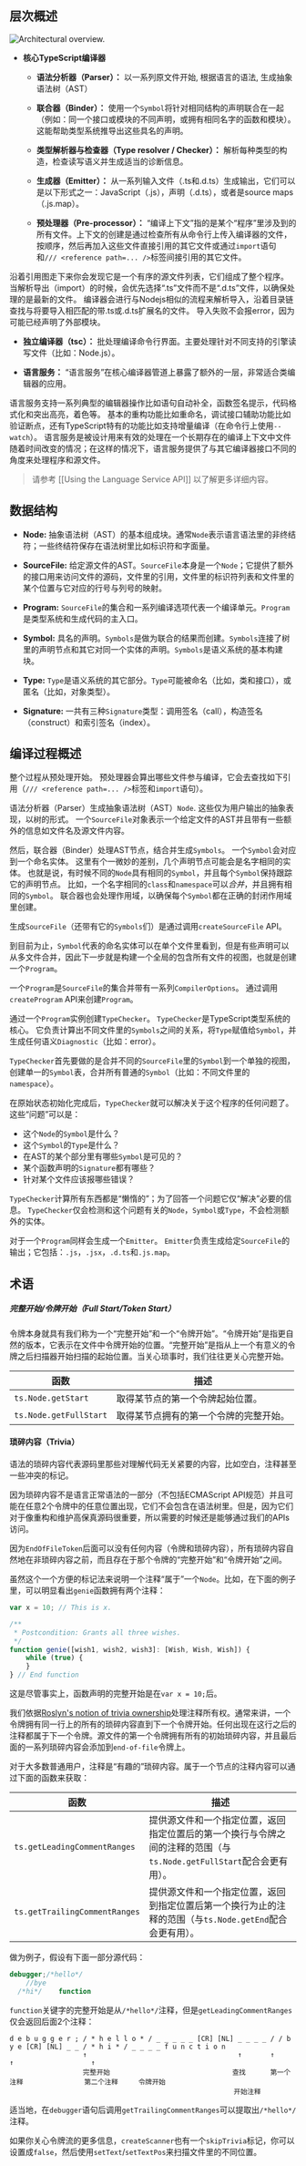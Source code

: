 <!-- markdownlint-disable MD007 -->

## 层次概述

![Architectural overview.](https://raw.githubusercontent.com/wiki/Microsoft/TypeScript/images/architecture.png)

* **核心TypeScript编译器**

  * **语法分析器（Parser）：** 以一系列原文件开始, 根据语言的语法, 生成抽象语法树（AST）

  * **联合器（Binder）：** 使用一个`Symbol`将针对相同结构的声明联合在一起（例如：同一个接口或模块的不同声明，或拥有相同名字的函数和模块）。这能帮助类型系统推导出这些具名的声明。

  * **类型解析器与检查器（Type resolver / Checker）：** 解析每种类型的构造，检查读写语义并生成适当的诊断信息。

  * **生成器（Emitter）：** 从一系列输入文件（.ts和.d.ts）生成输出，它们可以是以下形式之一：JavaScript（.js），声明（.d.ts），或者是source maps（.js.map）。

  * **预处理器（Pre-processor）：** “编译上下文”指的是某个“程序”里涉及到的所有文件。上下文的创建是通过检查所有从命令行上传入编译器的文件，按顺序，然后再加入这些文件直接引用的其它文件或通过`import`语句和`/// <reference path=... />`标签间接引用的其它文件。

沿着引用图走下来你会发现它是一个有序的源文件列表，它们组成了整个程序。
当解析导出（import）的时候，会优先选择“.ts”文件而不是“.d.ts”文件，以确保处理的是最新的文件。
编译器会进行与Nodejs相似的流程来解析导入，沿着目录链查找与将要导入相匹配的带.ts或.d.ts扩展名的文件。
导入失败不会报error，因为可能已经声明了外部模块。

* **独立编译器（tsc）：** 批处理编译命令行界面。主要处理针对不同支持的引擎读写文件（比如：Node.js）。

* **语言服务：** “语言服务”在核心编译器管道上暴露了额外的一层，非常适合类编辑器的应用。

语言服务支持一系列典型的编辑器操作比如语句自动补全，函数签名提示，代码格式化和突出高亮，着色等。
基本的重构功能比如重命名，调试接口辅助功能比如验证断点，还有TypeScript特有的功能比如支持增量编译（在命令行上使用`--watch`）。
语言服务是被设计用来有效的处理在一个长期存在的编译上下文中文件随着时间改变的情况；在这样的情况下，语言服务提供了与其它编译器接口不同的角度来处理程序和源文件。
> 请参考 [[Using the Language Service API]] 以了解更多详细内容。

## 数据结构

* **Node:** 抽象语法树（AST）的基本组成块。通常`Node`表示语言语法里的非终结符；一些终结符保存在语法树里比如标识符和字面量。

* **SourceFile:** 给定源文件的AST。`SourceFile`本身是一个`Node`；它提供了额外的接口用来访问文件的源码，文件里的引用，文件里的标识符列表和文件里的某个位置与它对应的行号与列号的映射。

* **Program:** `SourceFile`的集合和一系列编译选项代表一个编译单元。`Program`是类型系统和生成代码的主入口。

* **Symbol:** 具名的声明。`Symbols`是做为联合的结果而创建。`Symbols`连接了树里的声明节点和其它对同一个实体的声明。`Symbols`是语义系统的基本构建块。

* **Type:** `Type`是语义系统的其它部分。`Type`可能被命名（比如，类和接口），或匿名（比如，对象类型）。

* **Signature:** 一共有三种`Signature`类型：调用签名（call），构造签名（construct）和索引签名（index）。

## 编译过程概述

整个过程从预处理开始。
预处理器会算出哪些文件参与编译，它会去查找如下引用（`/// <reference path=... />`标签和`import`语句）。

语法分析器（Parser）生成抽象语法树（AST）`Node`.
这些仅为用户输出的抽象表现，以树的形式。
一个`SourceFile`对象表示一个给定文件的AST并且带有一些额外的信息如文件名及源文件内容。

然后，联合器（Binder）处理AST节点，结合并生成`Symbols`。
一个`Symbol`会对应到一个命名实体。
这里有个一微妙的差别，几个声明节点可能会是名字相同的实体。
也就是说，有时候不同的`Node`具有相同的`Symbol`，并且每个`Symbol`保持跟踪它的声明节点。
比如，一个名字相同的`class`和`namespace`可以*合并*，并且拥有相同的`Symbol`。
联合器也会处理作用域，以确保每个`Symbol`都在正确的封闭作用域里创建。

生成`SourceFile`（还带有它的`Symbols`们）是通过调用`createSourceFile` API。

到目前为止，`Symbol`代表的命名实体可以在单个文件里看到，但是有些声明可以从多文件合并，因此下一步就是构建一个全局的包含所有文件的视图，也就是创建一个`Program`。

一个`Program`是`SourceFile`的集合并带有一系列`CompilerOptions`。
通过调用`createProgram` API来创建`Program`。

通过一个`Program`实例创建`TypeChecker`。
`TypeChecker`是TypeScript类型系统的核心。
它负责计算出不同文件里的`Symbols`之间的关系，将`Type`赋值给`Symbol`，并生成任何语义`Diagnostic`（比如：error）。

`TypeChecker`首先要做的是合并不同的`SourceFile`里的`Symbol`到一个单独的视图，创建单一的`Symbol`表，合并所有普通的`Symbol`（比如：不同文件里的`namespace`）。

在原始状态初始化完成后，`TypeChecker`就可以解决关于这个程序的任何问题了。
这些“问题”可以是：

* 这个`Node`的`Symbol`是什么？
* 这个`Symbol`的`Type`是什么？
* 在AST的某个部分里有哪些`Symbol`是可见的？
* 某个函数声明的`Signature`都有哪些？
* 针对某个文件应该报哪些错误？

`TypeChecker`计算所有东西都是“懒惰的”；为了回答一个问题它仅“解决”必要的信息。
`TypeChecker`仅会检测和这个问题有关的`Node`，`Symbol`或`Type`，不会检测额外的实体。

对于一个`Program`同样会生成一个`Emitter`。
`Emitter`负责生成给定`SourceFile`的输出；它包括：`.js`，`.jsx`，`.d.ts`和`.js.map`。

## 术语

##### **完整开始/令牌开始（Full Start/Token Start）**

令牌本身就具有我们称为一个“完整开始”和一个“令牌开始”。“令牌开始”是指更自然的版本，它表示在文件中令牌开始的位置。“完整开始”是指从上一个有意义的令牌之后扫描器开始扫描的起始位置。当关心琐事时，我们往往更关心完整开始。

函数 | 描述
-----------------------|---------------------------------
`ts.Node.getStart`     | 取得某节点的第一个令牌起始位置。
`ts.Node.getFullStart` | 取得某节点拥有的第一个令牌的完整开始。

#### **琐碎内容（Trivia）**

语法的琐碎内容代表源码里那些对理解代码无关紧要的内容，比如空白，注释甚至一些冲突的标记。

因为琐碎内容不是语言正常语法的一部分（不包括ECMAScript API规范）并且可能在任意2个令牌中的任意位置出现，它们不会包含在语法树里。但是，因为它们对于像重构和维护高保真源码很重要，所以需要的时候还是能够通过我们的APIs访问。

因为`EndOfFileToken`后面可以没有任何内容（令牌和琐碎内容），所有琐碎内容自然地在非琐碎内容之前，而且存在于那个令牌的“完整开始”和“令牌开始”之间。

虽然这个一个方便的标记法来说明一个注释“属于”一个`Node`。比如，在下面的例子里，可以明显看出`genie`函数拥有两个注释：

```TypeScript
var x = 10; // This is x.

/**
 * Postcondition: Grants all three wishes.
 */
function genie([wish1, wish2, wish3]: [Wish, Wish, Wish]) {
    while (true) {
    }
} // End function
```

这是尽管事实上，函数声明的完整开始是在`var x = 10;`后。

我们依据[Roslyn's notion of trivia ownership](https://github.com/dotnet/roslyn/wiki/Roslyn%20Overview#syntax-trivia)处理注释所有权。通常来讲，一个令牌拥有同一行上的所有的琐碎内容直到下一个令牌开始。任何出现在这行之后的注释都属于下一个令牌。源文件的第一个令牌拥有所有的初始琐碎内容，并且最后面的一系列琐碎内容会添加到`end-of-file`令牌上。

对于大多数普通用户，注释是“有趣的”琐碎内容。属于一个节点的注释内容可以通过下面的函数来获取：

函数 | 描述
---------|------------
`ts.getLeadingCommentRanges`  | 提供源文件和一个指定位置，返回指定位置后的第一个换行与令牌之间的注释的范围（与`ts.Node.getFullStart`配合会更有用）。
`ts.getTrailingCommentRanges` | 提供源文件和一个指定位置，返回到指定位置后第一个换行为止的注释的范围（与`ts.Node.getEnd`配合会更有用）。

做为例子，假设有下面一部分源代码：

```TypeScript
debugger;/*hello*/
    //bye
  /*hi*/    function
```

`function`关键字的完整开始是从`/*hello*/`注释，但是`getLeadingCommentRanges`仅会返回后面2个注释：

```plain
d e b u g g e r ; / * h e l l o * / _ _ _ _ _ [CR] [NL] _ _ _ _ / / b y e [CR] [NL] _ _ / * h i * / _ _ _ _ f u n c t i o n
                  ↑                                     ↑       ↑                       ↑                   ↑
                  完整开始                              查找      第一个注释               第二个注释     令牌开始
                                                       开始注释
```

适当地，在`debugger`语句后调用`getTrailingCommentRanges`可以提取出`/*hello*/`注释。

如果你关心令牌流的更多信息，`createScanner`也有一个`skipTrivia`标记，你可以设置成`false`，然后使用`setText`/`setTextPos`来扫描文件里的不同位置。
